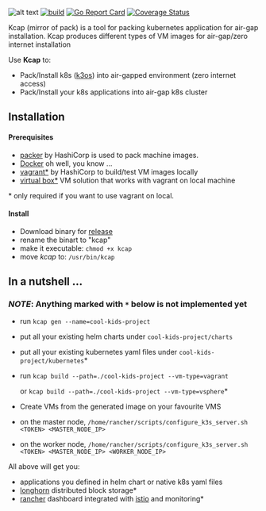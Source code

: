 ![alt text](https://github.com/zodiac1214/kcap/blob/master/logo.png?raw=true "Title")
[![build](https://github.com/zodiac1214/kcap/workflows/Go/badge.svg)](https://github.com/zodiac1214/kcap/actions?query=workflow%3AGo+branch%3Amaster)
[![Go Report Card](https://goreportcard.com/badge/github.com/zodiac1214/kcap)](https://goreportcard.com/report/github.com/zodiac1214/kcap)
[![Coverage Status](https://coveralls.io/repos/github/zodiac1214/kcap/badge.svg?branch=master)](https://coveralls.io/github/zodiac1214/kcap?branch=master)

Kcap (mirror of pack) is a tool for packing kubernetes application for air-gap installation. Kcap produces different types of VM images for air-gap/zero internet installation

Use **Kcap** to:
* Pack/Install k8s ([k3os](https://github.com/rancher/k3os)) into air-gapped environment (zero internet access)
* Pack/Install your k8s applications into air-gap k8s cluster

## Installation
#### Prerequisites
* [packer](https://www.packer.io/) by HashiCorp is used to pack machine images.
* [Docker](https://docker.io) oh well, you know ...
* [vagrant*](https://www.vagrantup.com/) by HashiCorp to build/test VM images locally
* [virtual box*](https://www.virtualbox.org/) VM solution that works with vagrant on local machine

\* only required if you want to use vagrant on local.
#### Install
* Download binary for [release](https://github.com/zodiac1214/kcap/releases)
* rename the binart to "kcap"
* make it executable: ``chmod +x kcap``
* move *kcap* to: `/usr/bin/kcap`

## In a nutshell ...
### *NOTE*: Anything marked with ``*`` below is not implemented yet 
* run ``kcap gen --name=cool-kids-project``
* put all your existing helm charts under ``cool-kids-project/charts``
* put all your existing kubernetes yaml files under ``cool-kids-project/kubernetes``\*
* run ``kcap build --path=./cool-kids-project --vm-type=vagrant``

  or ``kcap build --path=./cool-kids-project --vm-type=vsphere``\*
* Create VMs from the generated image on your favourite VMS
* on the master node, ``/home/rancher/scripts/configure_k3s_server.sh <TOKEN> <MASTER_NODE_IP>``
* on the worker node, ``/home/rancher/scripts/configure_k3s_server.sh <TOKEN> <MASTER_NODE_IP> <WORKER_NODE_IP>``

All above will get you:
* applications you defined in helm chart or native k8s yaml files
* [longhorn](https://github.com/longhorn/longhorn) distributed block storage\*
* [rancher](https://github.com/rancher/rancher) dashboard integrated with [istio](https://istio.io/) and monitoring\*

[comment]: <> (Under construction)

[comment]: <> (## Quick Start &#40;example - simple&#41;)

[comment]: <> (The example project demonstrate how to pack [hello-app]&#40;https://github.com/GoogleCloudPlatform/kubernetes-engine-samples/tree/master/hello-app&#41; into air gap machine image.)

[comment]: <> (Build hello-world example:)

[comment]: <> (```)

[comment]: <> (./pack.sh --extraImagesList example/simple/images.list --builders vagrant)

[comment]: <> (```)

[comment]: <> (Run simple example)

[comment]: <> (```)

[comment]: <> (cd example/simple)

[comment]: <> (./demo.sh)

[comment]: <> (```)

[comment]: <> (## Generate a new project)

[comment]: <> (```bash)

[comment]: <> (builder gen --force --name=my-new-project)

[comment]: <> (```)

[comment]: <> (## Build and pack )

[comment]: <> (```bash)

[comment]: <> (builder build --force --path=./my-new-project)

[comment]: <> (```)

[comment]: <> (## Install &#40;vagrant only&#41;)

[comment]: <> (```bash)

[comment]: <> (installer --path=./dist/my-new-project )

[comment]: <> (```)

[comment]: <> (vagrant ssh k3os-server -c 'sudo /home/rancher/scripts/configure_k3s_server.sh not4you2see! 192.168.33.10')

[comment]: <> (vagrant ssh k3os-1 -c 'sudo /home/rancher/scripts/configure_k3s_node.sh not4you2see! 192.168.33.10 192.168.33.11')
